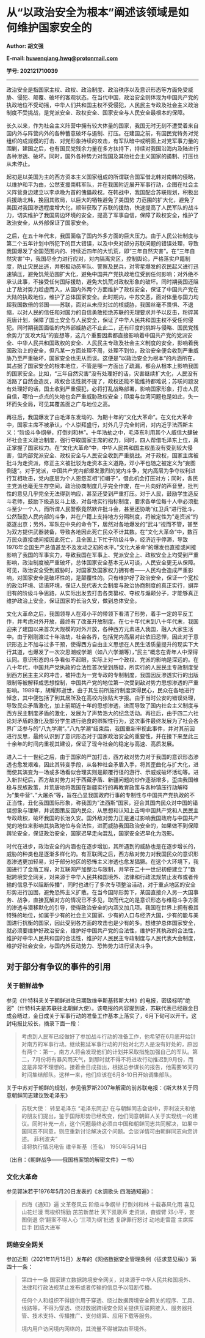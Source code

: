 # 从“以政治安全为根本”阐述该领域是如何维护国家安全的



**Author: 胡文强**

**E-mail: huwenqiang.hwq@protonmail.com**

**学号: 202121710039**

---



政治安全是指国家主权、政权、政治制度、政治秩序以及意识形态等方面免受威胁、侵犯、颠覆、破坏的客观状态。在当代中国，政治安全则体现为中国共产党的执政地位不受动摇，中华人们共和国主权不受侵犯，人民民主专政及社会主义政治制度不受挑战，是党派安全、政权安全、国家安全与人民安全最根本的保障。

长久以来，作为社会主义阵营中拥有较大体量的国家，我国无时无刻不遭受着来自国内外与阵营内外的各种蓄意破坏与遏制、打压。在建国之前，有国民党特务对党组织的成规模的打击、对党形象持续的攻击，有军队暗中或明面上对党军事力量的围剿，建国之后，也有国民党残余力量在多方扶持下，持续对我国沿海内及陆进行各种渗透、破坏。同时，国外各种势力对我国及其他社会主义国家的遏制、打压也从未停止。

起初是以美国为主的西方资本主义国家组成的所谓联合国军借北韩对南韩的侵略，以维护和平为由，公然支援南韩军队，并在我国附近展开军事行动，企图在社会主义阵营身边建立以李承晚为首的傀儡政权。在韩战中，我国配合苏联规划，积极出兵援助北韩，挽回其败局，以巨大的牺牲避免了美国势 力范围的扩大化，避免了美国对我国渗透程度增大化，顺带获取了苏联的援助，快速提高了人民军队的战斗力，切实维护了我国周边环境的安全，提高了军事自信，保障了政权安全，维护了政治安全，从外部保证了国家安全。

之后，在五十年代末，我国面临了国内外多方面的巨大压力。由于人民公社制度与第二个五年计划中所犯下的巨大错误，以及中央对部分苏联问题的错误处理，导致我国爆发了全国范围内的、持续近四年的大饥荒，即“三年自然灾害”。在“三年自然灾害”中，我国尽全力进行应对，对内隔离灾区，控制舆论，严格落实户籍制度，防止灾民出逃，并积极动员军队、警察及民兵，对零星爆发的农民起义进行迅速镇压，避免饥荒范围扩大化，避免中国共产党执政地位受到任何影响；对外绝不承认此事，不接受任何国际援助，避免大饥荒对政权形象的破坏。同时期我国还阻止了敌对势力趁虚而入，从国内外两个方面维护了政权安全，保证了中国共产党在大陆的执政地位，维护了总体国家安全。此时期内，中苏交恶，面对体量与国力均超我国数倍的邻国——苏联，面对从未应对过的核威胁，我国丝毫不畏惧、不退缩，以对人民的信任和对国力的自信勇敢拒绝苏联的无理要求并予以反击，粉碎其荒唐计划，保障了国土安全与人民安全，保证了中华人民共和国主权不受任何侵犯。同时期我国面临的内外部威胁远不止此二，还有印度的挑衅与侵略、国民党残余势力”反攻大陆“的妄想等，这几个重要因素都直接影响着中国共产党的党派安全、中华人民共和国政权的安全、人民民主专政及社会主义制度的安全，影响着我国政治上的安全，但凡某一方面处理不周，处理不到位，政治安全便会收到严重威胁乃至严重破坏，国家安全也无从而谈。这便是”以政治安全为根本“的内涵所在，其占据了国家安全的根本地位，不管是哪一方面出了疏漏，都会从根本上影响我国的国家安全。比如，“三年自然灾害”没有处理好的话，灾害继续扩大化，人民没有活路了自然会造反，政权合法性就不提了，政权还能不能维持都难说；苏联问题没有处理好的话，国土收到严重侵犯，必将打乱战略部署，影响国家形象，打击人民自信，哪怕一点点的失地也会严重威胁政权安全；印度与台湾问题也是如此，失一环而失全局，可见其覆盖面之广与地位之高。

再往后，我国爆发了由毛泽东发动的、为期十年的“文化大革命”。在文化大革命中，国家主席不被承认，个人崇拜盛行，对外几乎完全封闭，对内近乎法西斯主义：“阶级斗争纲举，打倒刘和林”。十年浩劫之中，毛泽东利用其个人威信大肆破坏社会主义政治制度，强行夺取国家主席的权力，同时，四人帮借毛泽东上位，真正掌握了国家权力。在”文化大革命“中，中华人民共和国主权虽没有受到较大侵害，但内部党派安全、政权安全与人民安全收到严重挑战。对于政权，国家主席被批斗为走资派，修正主义被批驳为走资本主义道路，邓小平也随之被定义为”妄图倒退“。对于党派，中国共产党内部爆发激烈的党内斗争，党内高层为争夺权利进行互相攻击，党内底层为个人恩怨互相”扣帽子“，借此机会打压对方；同时，各民主党派也毫无生存空间，政治协商制度几乎完全作废，在一片向好的声音里，批判性的意见几乎完全无法得到响应，甚至还受到严重打压。对于人民，鼓励学生造反斗老师，鼓励下级造反斗上级，对各地实行指标制度，要求各单位每十人中必须批斗至少一个人，而所谓人民警察竟然默许批斗会，甚至还协助”红卫兵“进行批斗，公然鼓励人民内部的斗争，并在户籍上支持地方分隔制度，将被定性为”走资派“的驱逐出京；另外，军队在中央的命令下，居然对各地爆发的”武斗“视而不管，甚至为双方提供武器装备，导致各地因此死亡民众不计其数。在”文化大革命“中，数百万民众直接或间接因此死亡，且全国上下忙于阶级斗争，经济近乎停滞，导致1976年全国生产总值甚至不及发动之初的水平。”文化大革命“的爆发也直接或间接影响了我国的军事实力，导致我国在军事上、党派安全上、政权安全上均受到严重影响，政治制度被严重破坏，总体国家安全基本无从可谈，人民安全更无从保障。可见，政治安全受到威胁时，对国家及国家权力拥有者——人民均会造成严重影响，对国家安全是破坏性的，是颠覆性的。只有维护好了政治安全，保证一个宽松的政治环境、话语环境，保证人民代表大会制度与政治协商制度的真正实行，摒弃旧有的阶级斗争思路，从实际出发去打击各类纂权、夺权与煽颠分子，才能够真正维护政治上安全，保证国家的长治久安，做到总体安全。

文化大革命之后，我国领导人在邓小平的带领下看清了形势，着手一定的平反工作，并考虑对外开放，最终有了改革开放制度。在七十年代末到八十年代末，我国迎来了建国以来首次大规模的对外开放，各种西方元素进入我国，融入大家生活中。由于刚刚渡过十年浩劫，社会各界，包括党内高层对此依旧忌惮，因此对于意识形态上不加与过多干预，使得西方自由主义思想在人民生活质量提升的现实下大行其道，也爆发了一次次思潮或学潮（如八六学潮等），”民主“概念在青年人中深得认同。意识形态的斗争看似不起眼，实际上对一个政权、党派的影响是深远的。在八十年代，中国共产党执政的合法性首次受到质疑，所实行的人民民主专政制度受到西方民主主义的冲击，被抨击为一党专政的专制制度，我国因反渗透实行的出版限制等被解释成思想控制，中国共产党的地位第一次受到敌对势力思想渗透的严重影响。1989年，胡耀邦逝世，由于其生前所施行制度深得民心，民众在各地进行悼念，其中便包括了到其居所及在高校内张贴大字报。由于当时公安的错误处理，导致民众矛盾激化，加上前期近十年的思想渗透，进而导致了国内社会主义制度与西方民主制度矛盾的激化，发展为了声势浩大的纪念活动。再往后，由于四二六社论对矛盾的激化及部分学生进行绝食的绑架性行为，这次事件最终发展为了社会各界广泛参与的”八九学潮“。”八九学潮“结束后，我国重新审视此事件，并对其前因进行反思，最终认识到了意识形态对于国家政治安全的重要性，并在接下来至此三十余年的时间内重视其建设，保证了现今社会的稳定与高速、高质发展。

进入二十一世纪之后，由于国家的严加打击，西方敌对势力对于我国的意识形态渗透也愈发艰难，因此其转变手段，从各种社会矛盾入手，将其歪曲化与扩大化，进而使其演变为一场或多场看似合理实则是颠覆行径的游行、示威或破坏活动等。进入新世纪后，西方敌对势力对于西藏矛盾、新疆问题的炒作逐渐增多，歪曲我国维稳与民族政策，并荒唐地将我国在新疆实行的再教育政策与各种镇压行动解释为”集中营“、”大屠杀“等，旨在凸显我国政府行事的专制性与中国共产党执政的不正当性，丑化我国国际形象，称我国为”法西斯“国家，迎合其国内民众对中国的错误想象与理解，并试图策反国内民众，从思想和认知上击垮中国共产党和人民民主专政政权，破坏我国的长治久安。国外敌对势力正是通过影响我国政府与中国共产党的地位来影响其执政地位与合法性，进而威胁我国政治安全的，如果做不到保障舆论安全，保证政治安全，国家迟早走向混乱，国家安全迟早化为泡影。

时代在进步，政治安全的内涵也在逐步增加，其所遇到的威胁也是在逐步增长的，威胁的种类也是逐渐多样化的。有互联网之后，西方敌对势力对我国民众的意识形态渗透更加轻易，对于部分地区的恐怖主义渗透也愈发猖獗。在这个大环境下，我国进行了金盾工程，对互联网严加整治与限制，并早在二十一世纪初便建立了”数据跨境安全网关，对来源于中华人民共和国境外、法律和行政法规禁止发布或者传输的信息予以阻断传播“，同时也进行了多次专项整治活动，对于重点地区的安全形势进行加固，避免恐怖主义扩散。在当今国际形势下，某国直接介入另一大国事务、战争，直接瓦解对方的情况已不多见，取而代之的是意识形态与维稳斗争方面的渗透与潜移默化的引导，使得政治安全的内涵又加几项。我国在世界上拥有极其特殊的地位，如属于少有的社会主义国家、少有的人口与经济大国，少有的能与美国进行抗衡的国家，因此受到各方面的攻击也是少有的多。想维护总体国家安全，就必须要维护好政治安全，维护好中国共产党的合法性，维护好其执政的合法性，维护好中华人民共和国的合法性，维护好人民民主专政制度与人民代表大会制度，维护好社会安全，与国内外反动势力、恐怖势力进行坚决斗争。











## 对于部分有争议的事件的引用

### 关于朝鲜战争

参见《什特科夫关于朝鲜进攻日期致维辛斯基转斯大林》的电报，密级标明"绝密"（什特科夫是苏联驻北朝鲜大使）。该电报的内容提到说，苏联代表已经跟金日成会晤过，金日成关于军事行动的准备工作基本上落实了，6月下旬可以开干。这封电报比较长，摘录下面一段：

> 考虑到人民军已经做好了参加战斗行动的准备工作，他希望在6月底开始针对南方的军事行动。继续拖延军事行动的开始对北方人是没有好处的，原因有两个：第一，南方人将会发现他们的计划并采取措施加强自己的军队。第二，7月份将有暴风雨天气，到那时就不得不将进攻行动推迟到9月份，而这是非常不理想的。接着金日成指出，根据总参谋长的报告，他需要16天的时间集结部队。这样一来，他们应该在6月8-10日开始调集部队。

关于中苏对于朝鲜的规划，参见俄罗斯2007年解密的前苏联电报：《斯大林关于同意朝鲜同志建议致毛泽东》

> 苏联大使： 
> 转呈毛泽东
> “毛泽东同志!
> 在与朝鲜同志会谈中，菲利波夫和他的朋友们提出，鉴于国际形势已经改变，他们同意朝鲜人关于实现统一的建议。同时补充一点，这个问题最终必须由中国和朝鲜同志共同解决，如果中国同志不同意，则应重新讨论解决这个问题。会谈详情可由朝鲜同志向您讲述。
> 菲利波夫”    
> 请将执行情况电告
> 维辛斯基（签名） 
> 1950年5月14日

（出自：《朝鲜战争——俄国档案馆的解密文件》一书）

### 文化大革命

参见郭沫若于1976年5月20日发表的《水调歌头 四海通知遍》：

> 四海《通知》遍
> 文革卷风云
> 阶级斗争纲举
> 打倒刘和林
> 十载春风化雨
> 喜见山花烂漫
> 莺梭织锦勤
> 茁茁新苗壮
> 天下凯歌声
> 走资派，奋螳臂
> 邓小平，妄图倒退
> 奈‘翻案不得人心
> ‘三项为纲’批透
> 复辟罪行怒讨
> 动地走雷霆
> 主席挥巨手
> 团结大进军

### 网络安全网关

参加近期（2021年11月15日）发布的《网络数据安全管理条例（征求意见稿）》第四十一条：

> 第四十一条 国家建立数据跨境安全网关，对来源于中华人民共和国境外、法律和行政法规禁止发布或者传输的信息予以阻断传播。
>
>  任何个人和组织不得提供用于穿透、绕过数据跨境安全网关的程序、工具、线路等，不得为穿透、绕过数据跨境安全网关提供互联网接入、服务器托管、技术支持、传播推广、支付结算、应用下载等服务。
>
>  境内用户访问境内网络的，其流量不得被路由至境外。
